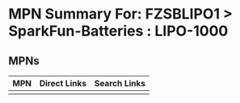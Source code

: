 



# MPN Summary For: FZSBLIPO1 > SparkFun-Batteries : LIPO-1000

## MPNs
  

|MPN|Direct Links|Search Links|
| :--- | :--- | :--- |
||||
